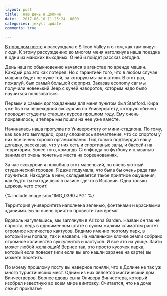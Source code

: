 ```yaml
---
layout: post
title:  Наш день в Долине
date:   2017-06-10 11:25:24 -0800
categories: jekyll update
comments: true

---
```


<a href="http://karmelalla.com/2017/06/05/silicon-valley.html" target="_blank">В прошлом посте</a> я рассуждала о Silicon Valley и о том, как там живут люди. К этому рассуждению во многом меня натолкнула наша поездка в одни из майских выходных. 
О ней и пойдет рассказ сегодня.
<!--separate--> 

День наш по обыкновению начался в агенстве по аренде машин. Каждый раз это как лотерея. Но с гарантией того, что в любом случае машина будет не хуже той, за которую мы заплатили. В этот раз, пожалуй, был самый большой сюрприз. Заказав economy car мы получили новенький Jeep с кучей наворотов, которым надо было научиться пользоваться. 

Первым и самым долгожданным для меня пунктом был Stanford. Кира уже был на пешеходной экскурсии по Университету, которую обычно проводят студенты старших курсов прошлом году. Ему очень понравилось, и теперь мы пошли на нее уже вместе. 

Начиналась наша прогулка по Университету от мини-стадиона. По тому, как все это выглядело, сразу сложилось впечатление, что со спортом у них все очень хорошо организованно. Гид только подтвердил нашу догадку, рассказав, что у них есть и спортивные залы, и бассейн на территории. Более того, команды Стенфорда по футболу и плаванью занимают очень почетные места на соревнованиях. 

За час экскурсии я полюбила этот маленький, но очень уютный студенческий городок. Я даже подумала, что была бы очень рада там поучиться. Находясь в нем, складывается такое приятное ощущения, как будто ты находишься в оазисе где-то в Испании. Одна только церковь чего стоит!

{% include image src="IMG_0390.JPG" %}

Территория университета наполнена зеленью, фонтанами и красивыми зданиями. Было очень приятно провести там время!

Вдоволь нагулявшись, мы заглянули в Arizona Garden. Назван он так не спроста, ведь в одноименном штате с сухим жарким климатом растет огромное количество кактусов. Видимо именно поэтому парк, в который мы попали, так и назвали. 
На маленьком клочке земли собрано огромное количество суккулентов и кактусов. И все это на улице. Зайти может любой желающий! Вернее так, это просто кусочек парка, который если повезет (или если вы его нашли заранее на карте) вы можете посетить.

По моему прошлому посту вы наверное поняли, что в Долине не так уж много туристических мест. 
Одним из них является мистический дом Винчестверов. Вернее вдовы сына Оливера Винчестера, который изобрел известную во всем мире винтовку. Считается, что на доме лежит проклатье 







